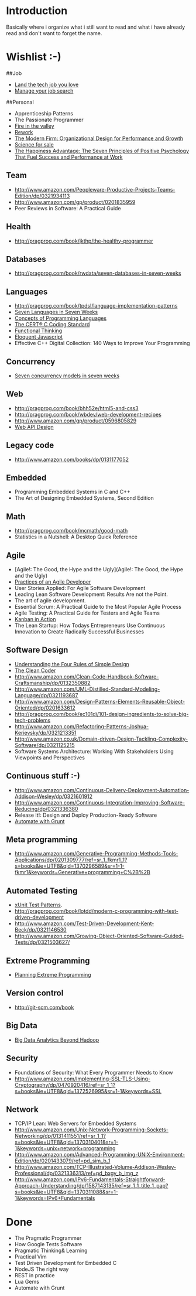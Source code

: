 # Introduction

Basically where i organize what i still want to read and what i have already read and don't want to forget the name.


# Wishlist :-)


##Job

* [Land the tech job you love](http://pragprog.com/book/algh/land-the-tech-job-you-love)
* [Manage your job search](http://www.jrothman.com/books/manage-your-job-search/)


##Personal

* Apprenticeship Patterns
* The Passionate Programmer
* [Fire in the valley](http://pragprog.com/book/fsfire/fire-in-the-valley)
* [Rework](http://37signals.com/rework/)
* [The Modern Firm: Organizational Design for Performance and Growth](http://www.amazon.com/gp/product/0198293755)
* [Science for sale](http://www.amazon.com/Science-Sale-Government-Corporations-Universities/dp/1626360715)
* [The Happiness Advantage: The Seven Principles of Positive Psychology That Fuel Success and Performance at Work](http://www.amazon.ca/The-Happiness-Advantage-Principles-Performance/dp/0307591549)


## Team

* http://www.amazon.com/Peopleware-Productive-Projects-Teams-Edition/dp/0321934113
* http://www.amazon.com/gp/product/0201835959
* Peer Reviews in Software: A Practical Guide


## Health

* http://pragprog.com/book/jkthp/the-healthy-programmer


## Databases

* http://pragprog.com/book/rwdata/seven-databases-in-seven-weeks


## Languages

* http://pragprog.com/book/tpdsl/language-implementation-patterns
* [Seven Languages in Seven Weeks](http://pragprog.com/book/btlang/seven-languages-in-seven-weeks)
* [Concepts of Programming Languages](http://www.amazon.com/Concepts-Programming-Languages-10th-Edition/dp/0131395319)
* [The CERT® C Coding Standard](http://www.amazon.com/CERT-Coding-Standard-Second-Engineering-ebook/dp/B00JXMO1CE)
* [Functional Thinking](http://shop.oreilly.com/product/mobile/0636920029687.do)
* [Eloquent Javascript](http://eloquentjavascript.net/)
* Effective C++ Digital Collection: 140 Ways to Improve Your Programming


## Concurrency

* [Seven concurrency models in seven weeks](http://pragprog.com/book/pb7con/seven-concurrency-models-in-seven-weeks)


## Web

* http://pragprog.com/book/bhh52e/html5-and-css3
* http://pragprog.com/book/wbdev/web-development-recipes
* http://www.amazon.com/gp/product/0596805829
* [Web API Design](https://pages.apigee.com/web-api-design-ebook.html)


## Legacy code

* http://www.amazon.com/books/dp/0131177052


## Embedded

* Programming Embedded Systems in C and C++
* The Art of Designing Embedded Systems, Second Edition


## Math

* http://pragprog.com/book/mcmath/good-math
* Statistics in a Nutshell: A Desktop Quick Reference


## Agile

* [Agile!: The Good, the Hype and the Ugly](Agile!: The Good, the Hype and the Ugly)
* [Practices of an Agile Developer](http://pragprog.com/book/pad/practices-of-an-agile-developer)
* User Stories Applied: For Agile Software Development
* Leading Lean Software Development: Results Are not the Point.
* The art of agile development.
* Essential Scrum: A Practical Guide to the Most Popular Agile Process
* Agile Testing: A Practical Guide for Testers and Agile Teams
* [Kanban in Action](http://www.amazon.com/Kanban-Action-Marcus-Hammarberg/dp/1617291056)
* The Lean Startup: How Todays Entrepreneurs Use Continuous Innovation to Create Radically Successful Businesses


## Software Design

* [Understanding the Four Rules of Simple Design](https://leanpub.com/4rulesofsimpledesign)
* [The Clean Coder](http://www.amazon.com/The-Clean-Coder-Professional-Programmers/dp/0137081073)
* http://www.amazon.com/Clean-Code-Handbook-Software-Craftsmanship/dp/0132350882
* http://www.amazon.com/UML-Distilled-Standard-Modeling-Language/dp/0321193687
* http://www.amazon.com/Design-Patterns-Elements-Reusable-Object-Oriented/dp/0201633612
* http://pragprog.com/book/ec101di/101-design-ingredients-to-solve-big-tech-problems
* http://www.amazon.com/Refactoring-Patterns-Joshua-Kerievsky/dp/0321213351
* http://www.amazon.co.uk/Domain-driven-Design-Tackling-Complexity-Software/dp/0321125215
* Software Systems Architecture: Working With Stakeholders Using Viewpoints and Perspectives


## Continuous stuff :-)

* http://www.amazon.com/Continuous-Delivery-Deployment-Automation-Addison-Wesley/dp/0321601912
* http://www.amazon.com/Continuous-Integration-Improving-Software-Reducing/dp/0321336380
* Release It!: Design and Deploy Production-Ready Software
* [Automate with Grunt](http://pragprog.com/book/bhgrunt/automate-with-grunt)


## Meta programming

* http://www.amazon.com/Generative-Programming-Methods-Tools-Applications/dp/0201309777/ref=sr_1_fkmr1_1?s=books&ie=UTF8&qid=1370296589&sr=1-1-fkmr1&keywords=Generative+programming+C%2B%2B


## Automated Testing

* [xUnit Test Patterns](http://xunitpatterns.com/).
* http://pragprog.com/book/lotdd/modern-c-programming-with-test-driven-development
* http://www.amazon.com/Test-Driven-Development-Kent-Beck/dp/0321146530
* http://www.amazon.com/Growing-Object-Oriented-Software-Guided-Tests/dp/0321503627/


## Extreme Programming

* [Planning Extreme Programming](http://www.amazon.com/gp/product/0201710919)


## Version control

* http://git-scm.com/book


## Big Data

* [Big Data Analytics Beyond Hadoop](http://www.amazon.com/Big-Data-Analytics-Beyond-Hadoop/dp/0133837947)


## Security

* Foundations of Security: What Every Programmer Needs to Know
* http://www.amazon.com/Implementing-SSL-TLS-Using-Cryptography/dp/0470920416/ref=sr_1_1?s=books&ie=UTF8&qid=1372526995&sr=1-1&keywords=SSL


## Network

* TCP/IP Lean: Web Servers for Embedded Systems
* http://www.amazon.com/Unix-Network-Programming-Sockets-Networking/dp/0131411551/ref=sr_1_1?s=books&ie=UTF8&qid=1370310401&sr=1-1&keywords=unix+network+programming
* http://www.amazon.com/Advanced-Programming-UNIX-Environment-Edition/dp/0201433079/ref=pd_sim_b_1
* http://www.amazon.com/TCP-Illustrated-Volume-Addison-Wesley-Professional/dp/0321336313/ref=pd_bxgy_b_img_z
* http://www.amazon.com/IPv6-Fundamentals-Straightforward-Approach-Understanding/dp/1587143135/ref=sr_1_1_title_1_pap?s=books&ie=UTF8&qid=1370311088&sr=1-1&keywords=IPv6+Fundamentals


# Done

* The Pragmatic Programmer
* How Google Tests Software
* Pragmatic Thinking& Learning
* Practical Vim
* Test Driven Development for Embedded C
* NodeJS The right way
* REST in practice
* Lua Gems
* Automate with Grunt

